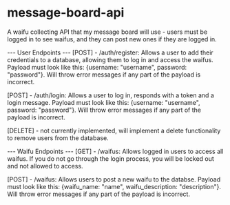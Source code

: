 # message-board-api
A waifu collecting API that my message board will use - users must be logged in to see waifus, and they can post new ones if they are logged in. 

--- User Endpoints ---
[POST] - /auth/register: Allows a user to add their credentials to a database, allowing them to log in and access the waifus. Payload must look like this: {username: "username", password: "password"}. Will throw error messages if any part of the payload is incorrect. 

[POST] - /auth/login: Allows a user to log in, responds with a token and a login message. Payload must look like this: {username: "username", password: "password"}. Will throw error messages if any part of the payload is incorrect. 

[DELETE] - not currently implemented, will implement a delete functionality to remove users from the database.

--- Waifu Endpoints ---
[GET] - /waifus: Allows logged in users to access all waifus. If you do not go through the login process, you will be locked out and not allowed to access.

[POST] - /waifus: Allows users to post a new waifu to the databse. Payload must look like this: {waifu_name: "name", waifu_description: "description"}. Will throw error messages if any part of the payload is incorrect. 
